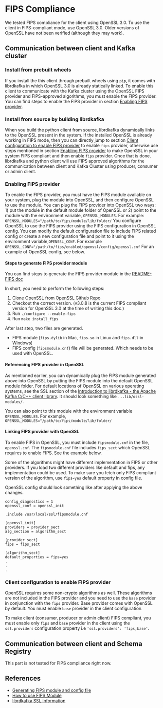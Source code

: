# FIPS Compliance

We tested FIPS compliance for the client using OpenSSL 3.0. To use the client in FIPS-compliant mode, use OpenSSL 3.0. Older versions of OpenSSL have not been verified (although they may work).

## Communication between client and Kafka cluster

### Install from prebuilt wheels

If you install the this client through prebuilt wheels using `pip`, it comes with librdkafka in which OpenSSL 3.0 is already statically linked. To enable this client to communicate with the Kafka cluster using the OpenSSL FIPS provider and FIPS-approved algorithms, you must enable the FIPS provider. You can find steps to enable the FIPS provider in section [Enabling FIPS provider](#enabling-fips-provider).


### Install from source by building librdkafka

When you build the python client from source, librdkafka dynamically links to the OpenSSL present in the system. If the installed OpenSSL is already working in FIPS mode, then you can directly jump to section [Client configuration to enable FIPS provider](#client-configuration-to-enable-fips-provider) to enable `fips` provider, otherwise use steps mentioned in section [Enabling FIPS provider](#enabling-fips-provider) to make OpenSSL in your system FIPS compliant and then enable `fips` provider. Once that is done, librdkafka and python client will use FIPS approved algorithms for the communication between client and Kafka Cluster using producer, consumer or admin client.

### Enabling FIPS provider

To enable the FIPS provider, you must have the FIPS module available on your system, plug the module into OpenSSL, and then configure OpenSSL to use the module. 
You can plug the FIPS provider into OpenSSL two ways: 1) put the module in the default module folder of OpenSSL or 2) point to the module with the environment variable, `OPENSSL_MODULES`. For example: `OPENSSL_MODULES="/path/to/fips/module/lib/folder/` 
You configure OpenSSL to use the FIPS provider using the FIPS configuration in OpenSSL config. You can modify the default configuration file to include FIPS related config or create a new configuration file and point to it using the environment variable,`OPENSSL_CONF`. For example `OPENSSL_CONF="/path/to/fips/enabled/openssl/config/openssl.cnf` For an example of OpenSSL config, see below. 

#### Steps to generate FIPS provider module

You can find steps to generate the FIPS provider module in the [README-FIPS doc](https://github.com/openssl/openssl/blob/openssl-3.0.8/README-FIPS.md)

In short, you need to perform the following steps:

1) Clone OpenSSL from [OpenSSL Github Repo](https://github.com/openssl/openssl)
2) Checkout the correct version. (v3.0.8 is the current FIPS compliant version for OpenSSL 3.0 at the time of writing this doc.)
3) Run `./configure --enable-fips`
4) Run `make install_fips`

After last step, two files are generated.
* FIPS module (`fips.dylib` in Mac, `fips.so` in Linux and `fips.dll` in Windows)
* FIPS config (`fipsmodule.cnf`) file will be generated. Which needs to be used with OpenSSL.

#### Referencing FIPS provider in OpenSSL

As mentioned earlier, you can dynamically plug the FIPS module generated above into OpenSSL by putting the FIPS module into the default OpenSSL module folder. For default locations of OpenSSL on various operating systems, see the SSL section of the [Introduction to librdkafka - the Apache Kafka C/C++ client library](https://github.com/confluentinc/librdkafka/blob/master/INTRODUCTION.md#ssl). It should look something like `...lib/ossl-modules/`.

You can also point to this module with the environment variable `OPENSSL_MODULES`. For example, `OPENSSL_MODULES="/path/to/fips/module/lib/folder/`

#### Linking FIPS provider with OpenSSL

To enable FIPS in OpenSSL, you must include `fipsmodule.cnf` in the file, `openssl.cnf`. The `fipsmodule.cnf` file includes `fips_sect` which OpenSSL requires to enable FIPS. See the example below. 

Some of the algorithms might have different implementation in FIPS or other providers. If you load two different providers like default and fips, any implementation could be used. To make sure you fetch only FIPS compliant version of the algorithm, use `fips=yes` default property in config file.

OpenSSL config should look something like after applying the above changes.

```
config_diagnostics = 1
openssl_conf = openssl_init

.include /usr/local/ssl/fipsmodule.cnf

[openssl_init]
providers = provider_sect
alg_section = algorithm_sect

[provider_sect]
fips = fips_sect

[algorithm_sect]
default_properties = fips=yes
.
.
.
```

### Client configuration to enable FIPS provider

OpenSSL requires some non-crypto algorithms as well. These algorithms are not included in the FIPS provider and you need to use the `base` provider in conjunction with the `fips` provider. Base provider comes with OpenSSL by default. You must enable `base` provider in the client configuration.

To make client (consumer, producer or admin client) FIPS compliant, you must enable only `fips` and `base` provider in the client using the `ssl.providers` configuration property i.e `'ssl.providers': 'fips,base'`.


## Communication between client and Schema Registry

This part is not tested for FIPS compliance right now.

## References
* [Generating FIPS module and config file](https://github.com/openssl/openssl/blob/openssl-3.0.8/README-FIPS.md)
* [How to use FIPS Module](https://www.openssl.org/docs/man3.0/man7/fips_module.html)
* [librdkafka SSL Information](https://github.com/confluentinc/librdkafka/blob/master/INTRODUCTION.md#ssl)
